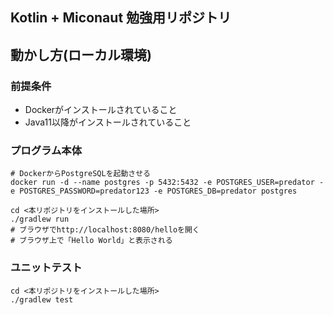 ## Kotlin + Miconaut 勉強用リポジトリ

## 動かし方(ローカル環境)
### 前提条件
* Dockerがインストールされていること
* Java11以降がインストールされていること

### プログラム本体

```shell script
# DockerからPostgreSQLを起動させる
docker run -d --name postgres -p 5432:5432 -e POSTGRES_USER=predator -e POSTGRES_PASSWORD=predator123 -e POSTGRES_DB=predator postgres

cd <本リポジトリをインストールした場所>
./gradlew run
# ブラウザでhttp://localhost:8080/helloを開く
# ブラウザ上で「Hello World」と表示される
```

### ユニットテスト
```shell script
cd <本リポジトリをインストールした場所>
./gradlew test
```
